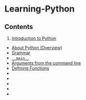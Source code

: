 # Learning-Python

## Contents
1) [Introduction to Python](https://github.com/edgarfinn/Learning-Python/blob/master/IntroductionToPython.md)
  - [About Python (Overview)](#)
  - [Grammar](#)
  - [`__main__`](#)
  - [Arguments from the command line](#)
  - [Defining Functions](#)
  - [](#)
  - [](#)
  - [](#)
  - [](#)
  - [](#)
